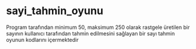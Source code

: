 # sayi_tahmin_oyunu
Program tarafından minimum 50, maksimum 250 olarak rastgele üretilen bir sayının kullanıcı tarafından tahmin edilmesini sağlayan bir sayı tahmin oyunun kodlarını içermektedir
